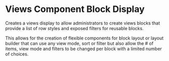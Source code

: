 # Views Component Block Display

Creates a views display to allow administrators to create views blocks that provide a list of row styles and exposed filters for reusable blocks.

This allows for the creation of flexible components for block layout or layout builder that can use any view mode, sort or filter but also allow the # of items, view mode and filters to be changed per block with a limited number of choices.
